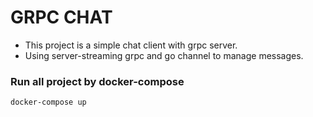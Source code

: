 # GRPC CHAT
- This project is a simple chat client with grpc server.
- Using server-streaming grpc and go channel to manage messages.

### Run all project by docker-compose

`docker-compose up`